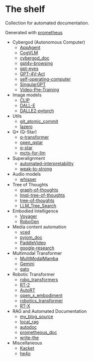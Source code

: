 # The shelf

Collection for automated documentation.

Generated with [prometheus](https://github.com/james4ever0/prometheus)

- Cybergod (Autonomous Computer)
    - [AppAgent](https://james4ever0.github.io/AppAgent)
    - [CogVLM](https://james4ever0.github.io/CogVLM)
    - [cybergod_doc](https://james4ever0.github.io/cybergod_doc)
    - [gpt4v-browsing](https://james4ever0.github.io/gpt4v-browsing)
    - [gpt-eyes](https://james4ever0.github.io/gpt-eyes)
    - [GPT-4V-Act](https://james4ever0.github.io/GPT-4V-Act)
    - [self-operating-computer](https://james4ever0.github.io/self-operating-computer)
    - [SingularGPT](https://james4ever0.github.io/SingularGPT)
    - [Video-Pre-Training](https://james4ever0.github.io/Video-Pre-Training)
- Image models
    - [CLIP](https://james4ever0.github.io/CLIP)
    - [DALL-E](https://james4ever0.github.io/DALL-E)
    - [DALLE2-pytorch](https://james4ever0.github.io/DALLE2-pytorch)
- Utils
    - [git_atomic_commit](https://james4ever0.github.io/git_atomic_commit)
    - [lazero](https://james4ever0.github.io/lazero)
- Q* (Q-Star)
    - [q-transformer](https://james4ever0.github.io/q-transformer)
    - [open_qstar](https://james4ever0.github.io/open_qstar)
    - [q-star](https://james4ever0.github.io/q-star)
    - [mcts-for-llm](https://james4ever0.github.io/mcts-for-llm)
- Superalignment
    - [automated-interpretability](https://james4ever0.github.io/automated-interpretability)
    - [weak-to-strong](https://james4ever0.github.io/weak-to-strong)
- Audio models
    - [whisper](https://james4ever0.github.io/whisper)
- Tree of Thoughts
    - [graph-of-thoughts](https://james4ever0.github.io/graph-of-thoughts)
    - [lmql-tree-of-thoughts](https://james4ever0.github.io/lmql-tree-of-thoughts)
    - [tree-of-thoughts](https://james4ever0.github.io/tree-of-thoughts)
    - [LLM_Tree_Search](https://james4ever0.github.io/LLM_Tree_Search)
- Embodied Intelligence
    - [Voyager](https://james4ever0.github.io/Voyager)
    - [RoboGen](https://james4ever0.github.io/RoboGen)
- Media content automation
    - [vced](https://james4ever0.github.io/vced)
    - [pyjom_doc](https://james4ever0.github.io/pyjom_doc)
    - [PaddleVideo](https://james4ever0.github.io/PaddleVideo)
    - [google-research](https://james4ever0.github.io/google-research)
- Multimodal Transformer
    - [MultiModalMamba](https://james4ever0.github.io/MultiModalMamba)
    - [Gemini](https://james4ever0.github.io/Gemini)
    - [gato](https://james4ever0.github.io/gato)
- Robotic Transformer
    - [robo_transformers](https://james4ever0.github.io/robo_transformers)
    - [RT-2](https://james4ever0.github.io/RT-2)
    - [AutoRT](https://james4ever0.github.io/AutoRT)
    - [open_x_embodiment](https://james4ever0.github.io/open_x_embodiment)
    - [robotics_transformer](https://james4ever0.github.io/robotics_transformer)
    - [RT-X](https://james4ever0.github.io/RT-X)
- RAG and Automated Documentation
    - [my_blog_source](https://james4ever0.github.io/my_blog_source)
    - [local_rag](https://james4ever0.github.io/local_rag)
    - [autodoc](https://james4ever0.github.io/autodoc)
    - [prometheous_doc](https://james4ever0.github.io/prometheous_doc)
    - [write-the](https://james4ever0.github.io/write-the)
- Miscellaneous
    - [Kacket](https://james4ever0.github.io/Kacket)
    - [he4o](https://james4ever0.github.io/he4o)
